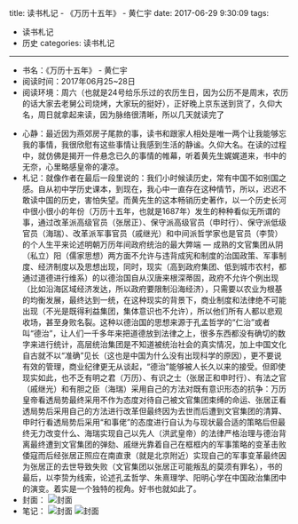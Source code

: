 title: 读书札记 - 《万历十五年》 - 黄仁宇
date: 2017-06-29 9:30:09
tags: 
- 读书札记
- 历史
categories: 读书札记

----------

* 书名：《万历十五年》 - 黄仁宇
* 阅读时间：2017年06月25~28日
* 阅读环境：周六（也就是24号给乐乐过的农历生日，因为公历不是周末，农历的话大家去老舅公司烧烤，大家玩的挺好），正好晚上京东送到货了，久仰大名，周日就拿起来读，因为脉络很清晰，所以几天就读完了
<!-- more -->
* 心静：最近因为燕郊房子尾款的事，读书和跟家人相处是唯一两个让我能够忘我的事情，我很欣慰有这些事情让我感到生活的静谧。久仰大名。在读的过程中，就仿佛是揭开一件悬念已久的事情的帷幕，听着黄先生娓娓道来，书中的无奈，心里略感皇帝的凄凉。
* 札记：就像作者在最后一段里说的：我们小时候读历史，常有中国不如别国之感。自从初中学历史课本，到现在，我心中一直存在这种情节，所以，迟迟不敢读中国的历史，害怕失望。而黄先生的这本畅销历史著作，以一个历史长河中很小很小的年份（万历十五年，也就是1687年）发生的种种看似无所谓的事，通过改革派高级官员（张居正）、保守派高级官员（申时行）、保守派低级官员（海瑞）、改革派军事官员（戚继光）和中间派哲学家也是官员（李贽）的个人生平来论述明朝万历年间政府统治的最大弊端 — 成熟的文官集团从阴（私立）阳（儒家思想）两方面不允许与违背成宪和制度的治国政策、军事制度、经济制度以及思想出现，同时，现实（高到政府集团、低到城市农村，都通过道德进行维系）的以德治国自从汉唐来根深蒂固，政府不允许个例出现（比如沿海区域经济发达，所以政府要限制沿海经济），只需要以农业为根基的均衡发展，最终达到一统，在这种现实的背景下，商业制度和法律绝不可能出现（不光是既得利益集团，集体意识也不允许），所以他们所有人都以悲观收场，甚至身败名裂。这种以德治国的思想来源于孔孟哲学的“仁治”或者叫“德治”，让人们一千多年来把道德放到法律之上，很多东西都没有确切的数字来进行统计，高层统治集团是不知道被统治社会的真实情况，加上中国文化自古就不以“准确”见长（这也是中国为什么没有出现科学的原因），更不要说有效的管理，商业纪律更无从谈起，“德治”能够被人长久以来的接受。但即使现实如此，也不乏有明之君（万历）、有识之士（张居正和申时行）、有法之官（戚继光）和有胆之臣（海瑞）采用自己的方法对既有意识形态的抗争：万历皇帝看透局势最终采用不作为态度对待自己被文官集团束缚的命运、张居正看透局势后采用自己的方法进行改革但最终因为去世而后遭到文官集团的清算、申时行看透局势后采用“和事佬”的态度进行自认为与现状最合适的策略后但最终无力改变什么、海瑞实现自己以先人（洪武皇帝）的法律严格治理与德治背离最终遭到文官集团的弹劾、戚继光靠着自己在框框内的军事策略的变革击败倭寇而后经张居正照应在南直隶（就是北京附近）实现自己的军事变革最终因为张居正的去世导致失败（文官集团以张居正可能叛乱的莫须有罪名），书的最后，以李贽为线索，论述孔孟哲学、朱熹理学、阳明心学在中国政治集团中的演变。着实是一个独特的视角。好书也就如此了。
* 封面： 
![封面](/images/book2.png)
* 笔记： 
![封面](/images/book21.png)
![封面](/images/book22.png)
